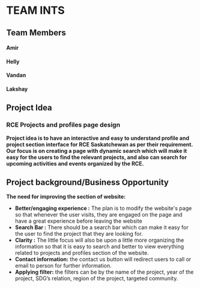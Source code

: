 # TEAM INTS

## Team Members
#### Amir
#### Helly
#### Vandan
#### Lakshay

## Project Idea
### RCE Projects and profiles page design
**Project idea is to have an interactive and easy to understand profile and project section interface for RCE Saskatchewan as per their requirement. Our focus is on creating a page with dynamic search which will make it easy for the users to find the relevant projects, and also can search for upcoming activities and events organized by the RCE.**

## Project background/Business Opportunity
**The need for improving the section of website:**
- **Better/engaging experience :** The plan is to modify the website's page so that whenever the user visits, they are engaged on the page and have a great experience before leaving the website
- **Search Bar :** There should be a search bar which can make it easy for the user to find the project that they are looking for. 
- **Clarity :** The little focus will also be upon a little more organizing the information so that it is easy to search and better to view everything related to projects and profiles section of the website.
- **Contact information:** the contact us button will redirect users to call or email to person for further information.
- **Applying filter:** the filters can be by the name of the project, year of the project, SDG’s relation, region of the project, targeted community.